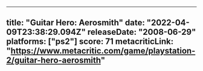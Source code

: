 
---
title: "Guitar Hero: Aerosmith"
date: "2022-04-09T23:38:29.094Z"
releaseDate: "2008-06-29"
platforms: ["ps2"]
score: 71
metacriticLink: "https://www.metacritic.com/game/playstation-2/guitar-hero-aerosmith"
---
